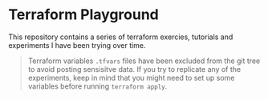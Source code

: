 # Terraform Playground
This repository contains a series of terraform exercies, tutorials and experiments I have been trying over time. 
> Terraform variables `.tfvars` files have been excluded from the git tree to avoid posting sensisitve data. If you try to replicate any of the experiments, keep in mind that you might need to set up some variables before running `terraform apply`.